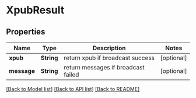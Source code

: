 # XpubResult

## Properties
Name | Type | Description | Notes
------------ | ------------- | ------------- | -------------
**xpub** | **String** | return xpub if broadcast success | [optional] 
**message** | **String** | return messages if broadcast failed | [optional] 

[[Back to Model list]](../README.md#documentation-for-models) [[Back to API list]](../README.md#documentation-for-api-endpoints) [[Back to README]](../README.md)


